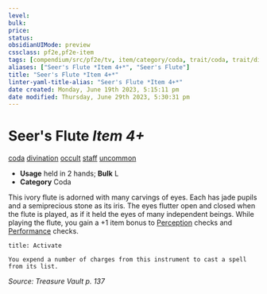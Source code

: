 ```yaml
---
level:
bulk:
price:
status:
obsidianUIMode: preview
cssclass: pf2e,pf2e-item
tags: [compendium/src/pf2e/tv, item/category/coda, trait/coda, trait/divination, trait/occult, trait/staff, trait/uncommon]
aliases: ["Seer's Flute *Item 4+*", "Seer's Flute"]
title: "Seer's Flute *Item 4+*"
linter-yaml-title-alias: "Seer's Flute *Item 4+*"
date created: Monday, June 19th 2023, 5:15:11 pm
date modified: Thursday, June 29th 2023, 5:30:31 pm
---
```


# Seer's Flute *Item 4+*

[coda](rules/traits/coda-tv.md) [divination](rules/traits/divination.md) [occult](rules/traits/occult.md) [staff](rules/traits/staff.md) [uncommon](rules/traits/uncommon.md)  

- **Usage** held in 2 hands; **Bulk** L
- **Category** Coda

This ivory flute is adorned with many carvings of eyes. Each has jade pupils and a semiprecious stone as its iris. The eyes flutter open and closed when the flute is played, as if it held the eyes of many independent beings. While playing the flute, you gain a +1 item bonus to [Perception](compendium/skills.md#Perception) checks and [Performance](compendium/skills.md#Performance) checks.

```ad-embed-ability
title: Activate

You expend a number of charges from this instrument to cast a spell from its list.
```

*Source: Treasure Vault p. 137*
